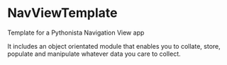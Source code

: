 # NavViewTemplate
Template for a Pythonista Navigation View app

It includes an object orientated module that enables you to collate, store, populate and manipulate whatever data you care to collect.
